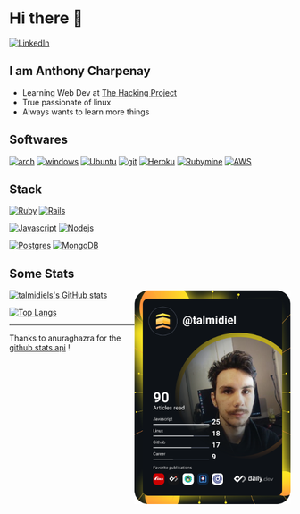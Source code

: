 # Hi there 👋

  <a href="https://www.linkedin.com/in/anthony-charpenay-a6b739210/">
    <img
      src="https://img.shields.io/static/v1?logo=linkedin&style=flat-square&color=0072b1&label=LinkedIn&message=%E2%98%86"
      alt="LinkedIn"
    />
  </a>


<br />

## I am Anthony Charpenay

- Learning Web Dev at [The Hacking Project](https://www.thehackingproject.org/)
- True passionate of linux
- Always wants to learn more things

## Softwares

[![arch](https://img.shields.io/badge/ArchLinux-Main_Os-00ffe9?style=social&logo=archlinux)](https://archlinux.org/)
[![windows](https://img.shields.io/badge/Windows-Gaming_Os-00ffe9?style=social&logo=windows)](https://www.microsoft.com/en-us/windows/)
[![Ubuntu](https://img.shields.io/badge/Ubuntu-Servers-00ffe9?style=social&logo=ubuntu)](https://ubuntu.com/)
[![git](https://img.shields.io/badge/Git-VCS_And_Collaboration-00ffe9?style=social&logo=git)](https://git-scm.com/)
[![Heroku](https://img.shields.io/badge/Heroku-Deploy_Test_Apps-00ffe9?style=social&logo=heroku)](https://www.heroku.com/home)
[![Rubymine](https://img.shields.io/badge/Jetbrains_Ide-Selection_Of_Powerfull_Ide-00ffe9?style=social&logo=jetbrains)](https://www.jetbrains.com/fr-fr/ruby/)
[![AWS](https://img.shields.io/badge/AWS-EC2_And_S3-00ffe9?style=social&logo=amazon)](https://aws.amazon.com/)

## Stack
[![Ruby](https://img.shields.io/badge/Ruby-Backend_And_Apis-00ffe9?style=social&logo=ruby)](https://www.ruby-lang.org/en/)
[![Rails](https://img.shields.io/badge/Rails-Backend-00ffe9?style=social&logo=rubyonrails)](https://rubyonrails.org/)

[![Javascript](https://img.shields.io/badge/Vanilla_Javascript-Frontend-00ffe9?style=social&logo=javascript)](https://developer.mozilla.org/fr/docs/Web/JavaScript)
[![Nodejs](https://img.shields.io/badge/NodeJS-Javascript_Runtime-00ffe9?style=social&logo=node.js)](https://nodejs.org/en/)

[![Postgres](https://img.shields.io/badge/PostgreSQL-Relational_Database-00ffe9?style=social&logo=postgresql)](https://www.postgresql.org/)
[![MongoDB](https://img.shields.io/badge/MongoDB-JSON_Database-00ffe9?style=social&logo=mongodb)](https://www.mongodb.com/)

## Some Stats

  <a href="https://app.daily.dev/talmidiel" target="_blank">
    <img
      width="280"
      align="right"
      src="https://github.com/talmidiel/talmidiel/blob/master/devcard.svg"
    />
  </a>

[![talmidiels's GitHub stats](https://github-readme-stats.vercel.app/api?username=talmidiel&show_icons=true&count_private=true&theme=vision-friendly-dark&include_all_commits=true)](https://github.com/talmidiel)

[![Top Langs](https://github-readme-stats.vercel.app/api/top-langs/?username=talmidiel&langs_count=5&theme=vision-friendly-dark&layout=compact)](https://github.com/talmidiel)


***
Thanks to anuraghazra for the [github stats api](https://github.com/anuraghazra/github-readme-stats) !

